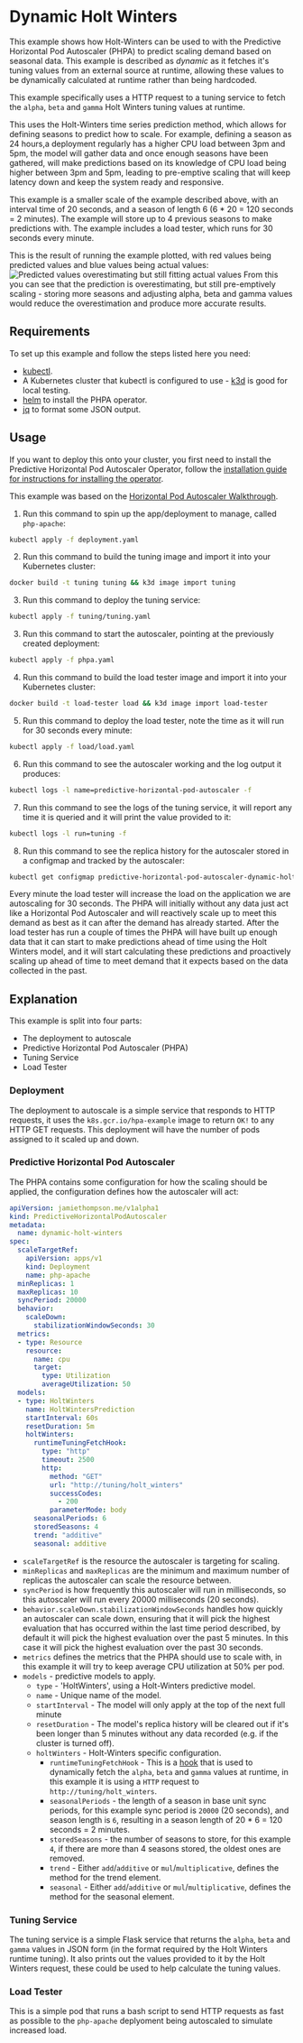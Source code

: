 # Dynamic Holt Winters

This example shows how Holt-Winters can be used to with the Predictive Horizontal Pod Autoscaler (PHPA) to predict
scaling demand based on seasonal data. This example is described as *dynamic* as it fetches it's tuning values from
an external source at runtime, allowing these values to be dynamically calculated at runtime rather than being
hardcoded.

This example specifically uses a HTTP request to a tuning service to fetch the `alpha`, `beta` and `gamma` Holt Winters
tuning values at runtime.

This uses the Holt-Winters time series prediction method, which allows for defining seasons to predict how to scale.
For example, defining a season as 24 hours,a deployment regularly has a higher CPU load between 3pm and 5pm, the model
will gather data and once enough seasons have been gathered, will make predictions based on its knowledge of CPU load
being higher between 3pm and 5pm, leading to pre-emptive scaling that will keep latency down and keep the system ready
and responsive.

This example is a smaller scale of the example described above, with an interval time of 20 seconds, and a season of
length 6 (6 * 20 = 120 seconds = 2 minutes). The example will store up to 4 previous seasons to make predictions with.
The example includes a load tester, which runs for 30 seconds every minute.

This is the result of running the example plotted, with red values being predicted values and blue values being actual
values:
![Predicted values overestimating but still fitting actual values](../../docs/img/holt_winters_prediction_vs_actual.svg)
From this you can see that the prediction is overestimating, but still pre-emptively scaling - storing more seasons and
adjusting alpha, beta and gamma values would reduce the overestimation and produce more accurate results.

## Requirements

To set up this example and follow the steps listed here you need:

- [kubectl](https://kubernetes.io/docs/tasks/tools/).
- A Kubernetes cluster that kubectl is configured to use - [k3d](https://github.com/rancher/k3d) is good for local
testing.
- [helm](https://helm.sh/docs/intro/install/) to install the PHPA operator.
- [jq](https://stedolan.github.io/jq/) to format some JSON output.

## Usage

If you want to deploy this onto your cluster, you first need to install the Predictive Horizontal Pod Autoscaler
Operator, follow the [installation guide for instructions for installing the
operator](https://predictive-horizontal-pod-autoscaler.readthedocs.io/en/latest/user-guide/installation).

This example was based on the [Horizontal Pod Autoscaler
Walkthrough](https://kubernetes.io/docs/tasks/run-application/horizontal-pod-autoscale-walkthrough/).

1. Run this command to spin up the app/deployment to manage, called `php-apache`:

```bash
kubectl apply -f deployment.yaml
```

2. Run this command to build the tuning image and import it into your Kubernetes cluster:

```bash
docker build -t tuning tuning && k3d image import tuning
```

3. Run this command to deploy the tuning service:

```bash
kubectl apply -f tuning/tuning.yaml
```

3. Run this command to start the autoscaler, pointing at the previously created deployment:

```bash
kubectl apply -f phpa.yaml
```

4. Run this command to build the load tester image and import it into your Kubernetes cluster:

```bash
docker build -t load-tester load && k3d image import load-tester
```

5. Run this command to deploy the load tester, note the time as it will run for 30 seconds every minute:

```bash
kubectl apply -f load/load.yaml
```

6. Run this command to see the autoscaler working and the log output it produces:

```bash
kubectl logs -l name=predictive-horizontal-pod-autoscaler -f
```

7. Run this command to see the logs of the tuning service, it will report any time it is queried and it will print the
value provided to it:

```bash
kubectl logs -l run=tuning -f
```

8. Run this command to see the replica history for the autoscaler stored in a configmap and tracked by the autoscaler:

```bash
kubectl get configmap predictive-horizontal-pod-autoscaler-dynamic-holt-winters-data -o=json | jq -r '.data.data | fromjson | .modelHistories["HoltWintersPrediction"].replicaHistory[] | .time,.replicas'
```

Every minute the load tester will increase the load on the application we are autoscaling for 30 seconds. The PHPA will
initially without any data just act like a Horizontal Pod Autoscaler and will reactively scale up to meet this demand
as best as it can after the demand has already started. After the load tester has run a couple of times the PHPA will
have built up enough data that it can start to make predictions ahead of time using the Holt Winters model, and it
will start calculating these predictions and proactively scaling up ahead of time to meet demand that it expects based
on the data collected in the past.

## Explanation

This example is split into four parts:

- The deployment to autoscale
- Predictive Horizontal Pod Autoscaler (PHPA)
- Tuning Service
- Load Tester

### Deployment

The deployment to autoscale is a simple service that responds to HTTP requests, it uses the `k8s.gcr.io/hpa-example`
image to return `OK!` to any HTTP GET requests. This deployment will have the number of pods assigned to it scaled up
and down.

### Predictive Horizontal Pod Autoscaler

The PHPA contains some configuration for how the scaling should be applied, the configuration defines how the
autoscaler will act:

```yaml
apiVersion: jamiethompson.me/v1alpha1
kind: PredictiveHorizontalPodAutoscaler
metadata:
  name: dynamic-holt-winters
spec:
  scaleTargetRef:
    apiVersion: apps/v1
    kind: Deployment
    name: php-apache
  minReplicas: 1
  maxReplicas: 10
  syncPeriod: 20000
  behavior:
    scaleDown:
      stabilizationWindowSeconds: 30
  metrics:
  - type: Resource
    resource:
      name: cpu
      target:
        type: Utilization
        averageUtilization: 50
  models:
  - type: HoltWinters
    name: HoltWintersPrediction
    startInterval: 60s
    resetDuration: 5m
    holtWinters:
      runtimeTuningFetchHook:
        type: "http"
        timeout: 2500
        http:
          method: "GET"
          url: "http://tuning/holt_winters"
          successCodes:
            - 200
          parameterMode: body
      seasonalPeriods: 6
      storedSeasons: 4
      trend: "additive"
      seasonal: additive
```

- `scaleTargetRef` is the resource the autoscaler is targeting for scaling.
- `minReplicas` and `maxReplicas` are the minimum and maximum number of replicas the autoscaler can scale the resource
between.
- `syncPeriod` is how frequently this autoscaler will run in milliseconds, so this autoscaler will run every 20000
milliseconds (20 seconds).
- `behavior.scaleDown.stabilizationWindowSeconds` handles how quickly an autoscaler can scale down, ensuring that it
will pick the highest evaluation that has occurred within the last time period described, by default it will pick the
highest evaluation over the past 5 minutes. In this case it will pick the highest evaluation over the past 30 seconds.
- `metrics` defines the metrics that the PHPA should use to scale with, in this example it will try to keep average
CPU utilization at 50% per pod.
- `models` - predictive models to apply.
  - `type` - 'HoltWinters', using a Holt-Winters predictive model.
  - `name` - Unique name of the model.
  - `startInterval` - The model will only apply at the top of the next full minute
  - `resetDuration` - The model's replica history will be cleared out if it's been longer than 5 minutes without any
  data recorded (e.g. if the cluster is turned off).
  - `holtWinters` - Holt-Winters specific configuration.
    * `runtimeTuningFetchHook` - This is a [hook](https://predictive-horizontal-pod-autoscaler.readthedocs.io/en/latest/user-guide/hooks)
    that is used to dynamically fetch the `alpha`, `beta` and `gamma` values at runtime, in this example it is using a
    `HTTP` request to `http://tuning/holt_winters`.
    * `seasonalPeriods` - the length of a season in base unit sync periods, for this example sync period is `20000`
    (20 seconds), and season length is `6`, resulting in a season length of 20 * 6 = 120 seconds = 2 minutes.
    * `storedSeasons` - the number of seasons to store, for this example `4`, if there are more than 4 seasons
    stored, the oldest ones are removed.
    * `trend` - Either `add`/`additive` or `mul`/`multiplicative`, defines the method for the trend element.
    * `seasonal` - Either `add`/`additive` or `mul`/`multiplicative`, defines the method for the seasonal element.

### Tuning Service

The tuning service is a simple Flask service that returns the `alpha`, `beta` and `gamma` values in JSON form (in the
format required by the Holt Winters runtime tuning). It also prints out the values provided to it by the Holt Winters
request, these could be used to help calculate the tuning values.

### Load Tester

This is a simple pod that runs a bash script to send HTTP requests as fast as possible to the `php-apache` deplyoment
being autoscaled to simulate increased load.
